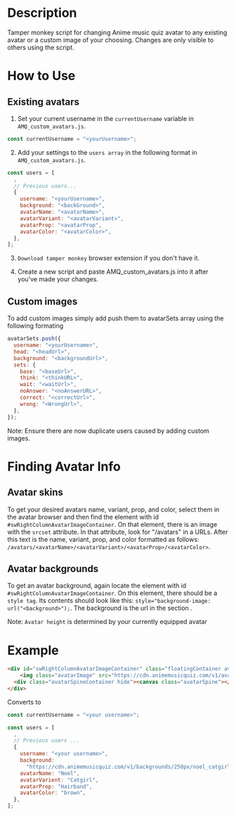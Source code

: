 # Description

Tamper monkey script for changing Anime music quiz avatar to any existing avatar or a custom image of your choosing. Changes are only visible to others using the script.

# How to Use

## Existing avatars

1. Set your current username in the `currentUsername` variable in `AMQ_custom_avatars.js`.

```javascript
const currentUsername = "<yourUsername>";
```

2. Add your settings to the `users array` in the following format in `AMQ_custom_avatars.js`.

```javascript
const users = [
  ,
  // Previous users...
  {
    username: "<yourUsername>",
    background: "<backGround>",
    avatarName: "<avatarName>",
    avatarVariant: "<avatarVariant>",
    avatarProp: "<avatarProp",
    avatarColor: "<avatarColor>",
  },
];
```

3. `Download tamper monkey` browser extension if you don't have it.

4. Create a new script and paste AMQ_custom_avatars.js into it after you've made your changes.

## Custom images

To add custom images simply add push them to avatarSets array using the following formating

```javascript
avatarSets.push({
  username: "<yourUsername>",
  head: "<headUrl>",
  background: "<backgroundUrl>",
  sets: {
    base: "<baseUrl>",
    think: "<thinkURL>",
    wait: "<waitUrl>",
    noAnswer: "<noAnswerURL>",
    correct: "<correctUrl>",
    wrong: "<WrongUrl>",
  },
});
```

Note: Ensure there are now duplicate users caused by adding custom images.

# Finding Avatar Info

## Avatar skins

To get your desired avatars name, variant, prop, and color, select them in the avatar browser and then find the element with id `#swRightColumnAvatarImageContainer`. On that element, there is an image with the `srcset` attribute. In that attribute, look for "/avatars" in a URLs. After this text is the name, variant, prop, and color formatted as follows: `/avatars/<avatarName>/<avatarVariant>/<avatarProp>/<avatarColor>`.

## Avatar backgrounds

To get an avatar background, again locate the element with id `#swRightColumnAvatarImageContainer`. On this element, there should be a `style tag`. Its contents should look like this: `style="background-image: url("<background>");`. The background is the url in the section <background>.

Note: `Avatar height` is determined by your currently equipped avatar

# Example

```html
<div id="swRightColumnAvatarImageContainer" class="floatingContainer avatarDisplay sizeMod51 Noel Catgirl" style="background-image: url("https://cdn.animemusicquiz.com/v1/backgrounds/250px/noel_catgirl_brown_vert.webp");">
    <img class="avatarImage" src="https://cdn.animemusicquiz.com/v1/avatars/Noel/Catgirl/Hairband/brown/900px/Basic.webp" srcset="https://cdn.animemusicquiz.com/v1/avatars/Noel/Catgirl/Hairband/brown/100px/Basic.webp 100w,https://cdn.animemusicquiz.com/v1/avatars/Noel/Catgirl/Hairband/brown/150px/Basic.webp 150w,https://cdn.animemusicquiz.com/v1/avatars/Noel/Catgirl/Hairband/brown/250px/Basic.webp 250w,https://cdn.animemusicquiz.com/v1/avatars/Noel/Catgirl/Hairband/brown/350px/Basic.webp 350w,https://cdn.animemusicquiz.com/v1/avatars/Noel/Catgirl/Hairband/brown/500px/Basic.webp 500w,https://cdn.animemusicquiz.com/v1/avatars/Noel/Catgirl/Hairband/brown/600px/Basic.webp 600w,https://cdn.animemusicquiz.com/v1/avatars/Noel/Catgirl/Hairband/brown/900px/Basic.webp 900w">
  <div class="avatarSpineContainer hide"><canvas class="avatarSpine"></canvas></div>
</div>
```

Converts to

```javascript
const currentUsername = "<your username>";

const users = [
  ,
  // Previous users ...
  {
    username: "<your username>",
    background:
      "https://cdn.animemusicquiz.com/v1/backgrounds/250px/noel_catgirl_brown_vert.webp",
    avatarName: "Noel",
    avatarVarient: "Catgirl",
    avatarProp: "Hairband",
    avatarColor: "brown",
  },
];
```
